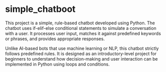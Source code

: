 # simple_chatboot

This project is a simple, rule-based chatbot developed using Python. The chatbot uses if-elif-else conditional statements to simulate a conversation with a user. It processes user input, matches it against predefined keywords or phrases, and provides appropriate responses.

Unlike AI-based bots that use machine learning or NLP, this chatbot strictly follows predefined rules. It is designed as an introductory-level project for beginners to understand how decision-making and user interaction can be implemented in Python using loops and conditions.
